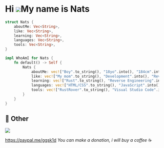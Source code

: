 # Hi ![](https://user-images.githubusercontent.com/18350557/176309783-0785949b-9127-417c-8b55-ab5a4333674e.gif)My name is Nats

```rust
struct Nats {
    aboutMe: Vec<String>,
    like: Vec<String>,
    learning: Vec<String>,
    languages: Vec<String>,
    tools: Vec<String>,
}

impl WhoAmI for Nats {
    fn default() -> Self {
        Nats {
            aboutMe: vec!["Boy".to_string(), "18yo".into(), "184cm".into()],
            like: vec!["My mom".to_string(), "Development".into(), "Reverse Engineering".into(), "Gym".into(), "Music".into()],
            learning: vec!["Rust".to_string(), "Reverse Engineering".into()],
            languages: vec!["HTML/CSS".to_string(), "JavaScript".into(), "Python".into(), "PHP".into()],
            tools: vec!["RustRover".to_string(), "Visual Studio Code".into(), "Node.JS".into(), "PySide6 (QT)".into()]
        }
    }
}
```

## 💮 Other

<p>
 <img src="https://komarev.com/ghpvc/?username=natslol&color=red"/>
</p>

https://paypal.me/ggsk1d *You can make a donation, i will buy a coffee* ☕
